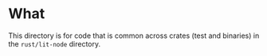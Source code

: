 # What

This directory is for code that is common across crates (test and binaries) in the `rust/lit-node` directory.